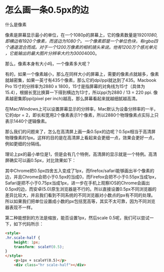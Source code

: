 # 怎么画一条0.5px的边

什么是像素

像素是屏幕显示最小的单位，在一个1080p的屏幕上，它的像素数量是1920*1080,即横边有1920个像素，而竖边为1080个。一个像素即是一个单位色块，有rgba四个通道混合而成。对于一个1200万像素的相机镜头来说。他有1200万个感光单元 ，它能输出的最大图片分辨率大约为3000*4000。

那么，像素本身有大小吗，一个像素多大呢？

有的，如果一个像素越小，那么在同样大小的屏幕上，需要的像素点就越多，像素就越密集，如果一英寸有435个像素，那么它的dpi/ppi就达到了435。Macbook Pro 15寸的分辨率为2880 x 1800，15寸是指屏幕的对角线为15寸（具体为15.4），根据长宽比换算一下得到横边为13寸，所以ppi为2880 / 13 = 220 ppi. 像素越密集即ppi(pixel per inch)越高，那么屏幕看起来就越细腻越高清。

在Mac/Windows上可以设置屏幕显示的分辨率，Mac默认为设备分辨率的一半，它的dpr = 2，即长和宽用2个像素表示1个像素，所以2880个物理像素点实际上只表示1440个逻辑像素。

那么我们的问题来了，怎么在高清屏上画一条0.5px的边呢？0.5px相当于高清屏物理像素的1px。这样的目的是在高清屏上看起来会更细一点，效果会更好一点，例如更细的分隔线。

理论上px的最小单位是1，但是会有几个特例，高清屏的显示就是一个特例。高清屏确实可以画0.5px，对比效果如下：

其中Chrome把0.5px四舍五入变成了1px，而firefox/safari能够画出半个像素的边，并且Chrome会把小于0.5px的当成0，而Firefox会把不小于0.55px当成1px，Safari是把不小于0.75px当成1px，进一步在手机上观察IOS的Chrome会画出0.5px的边，而安卓(5.0)原生浏览器是不行的。所以直接设置0.5px不同浏览器的差异比较大，并且我们看到不同系统的不同浏览器对小数点的px有不同的处理。所以如果我们把单位设置成小数的px包括宽高等，其实不太可靠，因为不同浏览器表现不一样。

第二种能想到的方法是缩放，能否设置1px，然后scale 0.5呢，我们可以尝试一下，如下代码所示：

```html
<style>
.hr.scale-half {
    height: 1px;
    transform: scaleY(0.5);
}
</style>
    <p>1px + scaleY(0.5)</p>
    <div class="hr scale-half"></div>
```